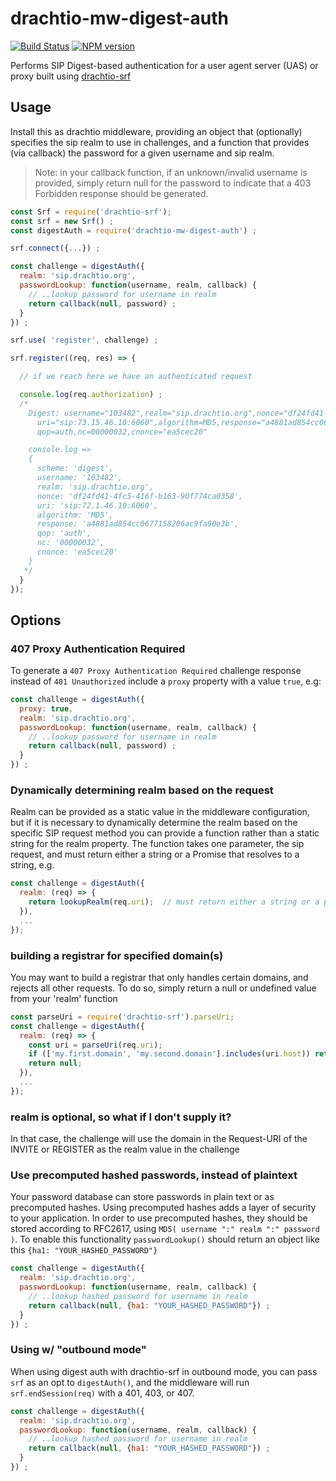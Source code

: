 # drachtio-mw-digest-auth
[![Build Status](https://secure.travis-ci.org/davehorton/drachtio-mw-digest-auth.png)](http://travis-ci.org/davehorton/drachtio-mw-digest-auth) [![NPM version](https://badge.fury.io/js/drachtio-mw-digest-auth.svg)](http://badge.fury.io/js/drachtio-mw-digest-auth)

Performs SIP Digest-based authentication for a user agent server (UAS) or proxy built using [drachtio-srf](https://github.com/davehorton/drachtio-srf)


## Usage

Install this as drachtio middleware, providing an object that (optionally) specifies the sip realm to use in challenges, and a function that provides (via callback) the password for a given username and sip realm.
> Note: in your callback function, if an unknown/invalid username is provided, simply return null for the password to indicate that a 403 Forbidden response should be generated.
```js
const Srf = require('drachtio-srf');
const srf = new Srf() ;
const digestAuth = require('drachtio-mw-digest-auth') ;

srf.connect({...}) ;

const challenge = digestAuth({
  realm: 'sip.drachtio.org',
  passwordLookup: function(username, realm, callback) {
    // ..lookup password for username in realm
    return callback(null, password) ;
  }
}) ;

srf.use( 'register', challenge) ;

srf.register((req, res) => {

  // if we reach here we have an authenticated request

  console.log(req.authorization) ;
  /*
    Digest: username="103482",realm="sip.drachtio.org",nonce="df24fd41-4fc5-416f-b163-90f774ca0358" \
      uri="sip:73.15.46.10:6060",algorithm=MD5,response="a4881ad854cc0677158206ac9fa90e3b", \
      qop=auth,nc=00000032,cnonce="ea5cec20"

    console.log =>
    {
      scheme: 'digest',
      username: '103482',
      realm: 'sip.drachtio.org',
      nonce: 'df24fd41-4fc5-416f-b163-90f774ca0358',
      uri: 'sip:72.1.46.10:6060',
      algorithm: 'MD5',
      response: 'a4881ad854cc0677158206ac9fa90e3b',
      qop: 'auth',
      nc: '00000032',
      cnonce: 'ea5cec20'
    }
   */
  } 
});
```
## Options
### 407 Proxy Authentication Required
To generate a `407 Proxy Authentication Required` challenge response instead of `401 Unauthorized` include a `proxy` property with a value `true`, e.g:

```js
const challenge = digestAuth({
  proxy: true,
  realm: 'sip.drachtio.org',
  passwordLookup: function(username, realm, callback) {
    // ..lookup password for username in realm
    return callback(null, password) ;
  }
}) ;
```
### Dynamically determining realm based on the request
Realm can be provided as a static value in the middleware configuration, but if it is necessary to dynamically determine the realm based on the specific SIP request method you can provide a function rather than a static string for the realm property.  The function takes one parameter, the sip request, and must return either a string or a Promise that resolves to a string, e.g.
```js
const challenge = digestAuth({
  realm: (req) => {
    return lookupRealm(req.uri);  // must return either a string or a promise
  }),
  ...
});
```
### building a registrar for specified domain(s)
You may want to build a registrar that only handles certain domains, and rejects all 
other requests.  To do so, simply return a null or undefined value from your 'realm' function
```js
const parseUri = require('drachtio-srf').parseUri;
const challenge = digestAuth({
  realm: (req) => {
    const uri = parseUri(req.uri);
    if (['my.first.domain', 'my.second.domain'].includes(uri.host)) return uri.host;
    return null;
  }),
  ...
});
```

### realm is optional, so what if I don't supply it?
In that case, the challenge will use the domain in the Request-URI of the INVITE or REGISTER as the realm value
in the challenge

### Use precomputed hashed passwords, instead of plaintext
Your password database can store passwords in plain text or as precomputed hashes. Using precomputed hashes adds a layer of security to your application. In order to use precomputed hashes, they should be stored according to RFC2617, using `MD5( username ":" realm ":" password )`. To enable this functionality `passwordLookup()` should return an object like this `{ha1: "YOUR_HASHED_PASSWORD"}`

```js
const challenge = digestAuth({
  realm: 'sip.drachtio.org',
  passwordLookup: function(username, realm, callback) {
    // ..lookup hashed password for username in realm
    return callback(null, {ha1: "YOUR_HASHED_PASSWORD"}) ;
  }
}) ;
```

### Using w/ "outbound mode" 
When using digest auth with drachtio-srf in outbound mode, you can pass `srf` as an opt to `digestAuth()`, and the middleware will run `srf.endSession(req)` with a 401, 403, or 407.

```js
const challenge = digestAuth({
  realm: 'sip.drachtio.org',
  passwordLookup: function(username, realm, callback) {
    // ..lookup hashed password for username in realm
    return callback(null, {ha1: "YOUR_HASHED_PASSWORD"}) ;
  }
}) ;
```